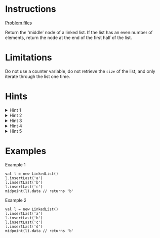 # Instructions
[Problem files](.)

Return the 'middle' node of a linked list. If the list has an even number of elements, return
the node at the end of the first half of the list.

# Limitations
Do not use a counter variable, do not retrieve the `size` of the list, and only iterate through the list one time.

# Hints
<details>
  <summary>Hint 1</summary>
   We are using version of linked list that implements Kotlin
   <a href="https://kotlinlang.org/api/latest/jvm/stdlib/kotlin.collections/-iterator/index.html">Iterator</a> interface.
</details>

<details>
  <summary>Hint 2</summary>
   We should use more then one variable to store values that are retrieved during iteration
</details>

<details>
  <summary>Hint 3</summary>
  Name of these variables should be `slow` and `fast`
</details>

<details>
  <summary>Hint 4</summary>
  Assign next node to `slow` variable in every iteration
</details>

<details>
  <summary>Hint 5</summary>
  Assign next node of next node to `fast` variable in every iteration
</details>

# Examples
Example 1
```
val l = new LinkedList()
l.insertLast('a')
l.insertLast('b')
l.insertLast('c')
midpoint(l).data // returns 'b'
```

Example 2
```
val l = new LinkedList()
l.insertLast('a')
l.insertLast('b')
l.insertLast('c')
l.insertLast('d')
midpoint(l).data // returns 'b'
```
